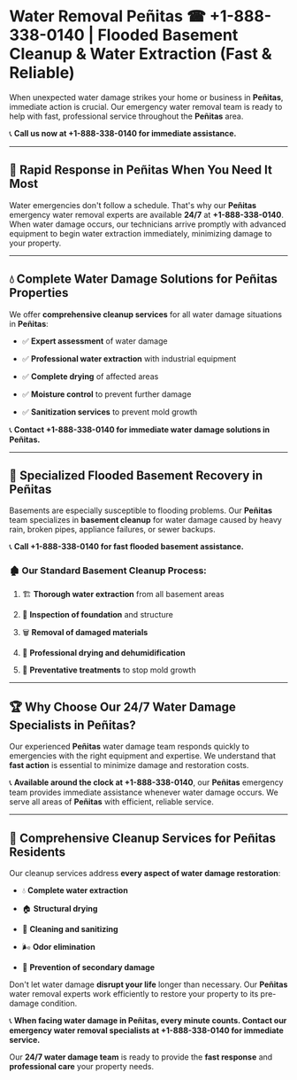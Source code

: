 # Water Removal Peñitas ☎ +1-888-338-0140 | Flooded Basement Cleanup & Water Extraction (Fast & Reliable)

When unexpected water damage strikes your home or business in **Peñitas**, immediate action is crucial. Our emergency water removal team is ready to help with fast, professional service throughout the **Peñitas** area. 

📞 **Call us now at +1-888-338-0140 for immediate assistance.**
---
## 🚀 Rapid Response in Peñitas When You Need It Most
Water emergencies don't follow a schedule. That's why our **Peñitas** emergency water removal experts are available **24/7** at **+1-888-338-0140**. When water damage occurs, our technicians arrive promptly with advanced equipment to begin water extraction immediately, minimizing damage to your property.
---
## 💧 Complete Water Damage Solutions for Peñitas Properties
We offer **comprehensive cleanup services** for all water damage situations in **Peñitas**:
- ✅ **Expert assessment** of water damage  
- ✅ **Professional water extraction** with industrial equipment  
- ✅ **Complete drying** of affected areas  
- ✅ **Moisture control** to prevent further damage  
- ✅ **Sanitization services** to prevent mold growth  
📞 **Contact +1-888-338-0140 for immediate water damage solutions in Peñitas.**
---
## 🌊 Specialized Flooded Basement Recovery in Peñitas
Basements are especially susceptible to flooding problems. Our **Peñitas** team specializes in **basement cleanup** for water damage caused by heavy rain, broken pipes, appliance failures, or sewer backups. 
📞 **Call +1-888-338-0140 for fast flooded basement assistance.**
### 🏚️ Our Standard Basement Cleanup Process:
1. 🏗️ **Thorough water extraction** from all basement areas  
2. 🔎 **Inspection of foundation** and structure  
3. 🗑️ **Removal of damaged materials**  
4. 💨 **Professional drying and dehumidification**  
5. 🚫 **Preventative treatments** to stop mold growth  
---
## 🏆 Why Choose Our 24/7 Water Damage Specialists in Peñitas?
Our experienced **Peñitas** water damage team responds quickly to emergencies with the right equipment and expertise. We understand that **fast action** is essential to minimize damage and restoration costs.
📞 **Available around the clock at +1-888-338-0140**, our **Peñitas** emergency team provides immediate assistance whenever water damage occurs. We serve all areas of **Peñitas** with efficient, reliable service.
---
## 🧹 Comprehensive Cleanup Services for Peñitas Residents
Our cleanup services address **every aspect of water damage restoration**:
- 💧 **Complete water extraction**  
- 🏠 **Structural drying**  
- 🧼 **Cleaning and sanitizing**  
- 🌬️ **Odor elimination**  
- 🚫 **Prevention of secondary damage**  
Don't let water damage **disrupt your life** longer than necessary. Our **Peñitas** water removal experts work efficiently to restore your property to its pre-damage condition.
📞 **When facing water damage in Peñitas, every minute counts. Contact our emergency water removal specialists at +1-888-338-0140 for immediate service.**
Our **24/7 water damage team** is ready to provide the **fast response** and **professional care** your property needs.
